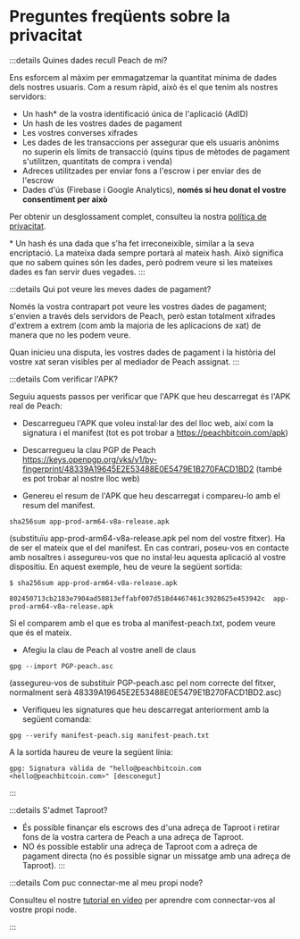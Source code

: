 # Preguntes freqüents sobre la privacitat

:::details Quines dades recull Peach de mi?

Ens esforcem al màxim per emmagatzemar la quantitat mínima de dades dels nostres usuaris. Com a resum ràpid, això és el que tenim als nostres servidors:

- Un hash\* de la vostra identificació única de l'aplicació (AdID)
- Un hash de les vostres dades de pagament
- Les vostres converses xifrades
- Les dades de les transaccions per assegurar que els usuaris anònims no superin els límits de transacció (quins tipus de mètodes de pagament s'utilitzen, quantitats de compra i venda)
- Adreces utilitzades per enviar fons a l'escrow i per enviar des de l'escrow
- Dades d'ús (Firebase i Google Analytics), **només si heu donat el vostre consentiment per això**

Per obtenir un desglossament complet, consulteu la nostra [política de privacitat](/privacy-policy/).

\* Un hash és una dada que s'ha fet irreconeixible, similar a la seva encriptació. La mateixa dada sempre portarà al mateix hash. Això significa que no sabem quines són les dades, però podrem veure si les mateixes dades es fan servir dues vegades.
:::

:::details Qui pot veure les meves dades de pagament?

Només la vostra contrapart pot veure les vostres dades de pagament; s'envien a través dels servidors de Peach, però estan totalment xifrades d'extrem a extrem (com amb la majoria de les aplicacions de xat) de manera que no les podem veure.

Quan inicieu una disputa, les vostres dades de pagament i la història del vostre xat seran visibles per al mediador de Peach assignat.
:::

:::details Com verificar l'APK?

Seguiu aquests passos per verificar que l'APK que heu descarregat és l'APK real de Peach:

- Descarregueu l'APK que voleu instal·lar des del lloc web, així com la signatura i el manifest (tot es pot trobar a https://peachbitcoin.com/apk)

- Descarregueu la clau PGP de Peach https://keys.openpgp.org/vks/v1/by-fingerprint/48339A19645E2E53488E0E5479E1B270FACD1BD2 (també es pot trobar al nostre lloc web)

- Genereu el resum de l'APK que heu descarregat i compareu-lo amb el resum del manifest.

```
sha256sum app-prod-arm64-v8a-release.apk
```
(substituïu app-prod-arm64-v8a-release.apk pel nom del vostre fitxer). Ha de ser el mateix que el del manifest. En cas contrari, poseu-vos en contacte amb nosaltres i assegureu-vos que no instal·leu aquesta aplicació al vostre dispositiu. En aquest exemple, heu de veure la següent sortida:
```
$ sha256sum app-prod-arm64-v8a-release.apk

802450713cb2183e7904ad58813effabf007d518d4467461c3928625e453942c  app-prod-arm64-v8a-release.apk
```
Si el comparem amb el que es troba al manifest-peach.txt, podem veure que és el mateix.

- Afegiu la clau de Peach al vostre anell de claus
```
gpg --import PGP-peach.asc
```
(assegureu-vos de substituir PGP-peach.asc pel nom correcte del fitxer, normalment serà 48339A19645E2E53488E0E5479E1B270FACD1BD2.asc)

- Verifiqueu les signatures que heu descarregat anteriorment amb la següent comanda:
```
gpg --verify manifest-peach.sig manifest-peach.txt
``` 
A la sortida haureu de veure la següent línia:
```
gpg: Signatura vàlida de "hello@peachbitcoin.com <hello@peachbitcoin.com>" [desconegut]
```
:::

:::details S'admet Taproot?

- És possible finançar els escrows des d'una adreça de Taproot i retirar fons de la vostra cartera de Peach a una adreça de Taproot.
- NO és possible establir una adreça de Taproot com a adreça de pagament directa (no és possible signar un missatge amb una adreça de Taproot).
:::

:::details Com puc connectar-me al meu propi node?

Consulteu el nostre [tutorial en vídeo](https://www.youtube.com/watch?v=xtvq2i3mIYg) per aprendre com connectar-vos al vostre propi node.

:::
